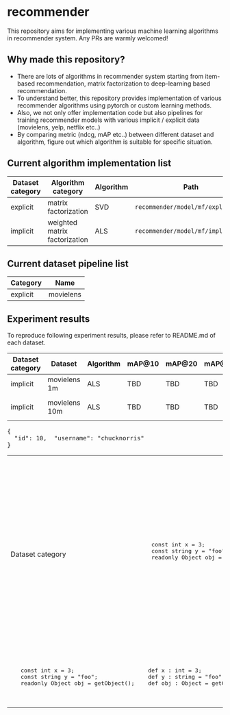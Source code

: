 # recommender

This repository aims for implementing various machine learning algorithms in recommender system. Any PRs are warmly welcomed!

## Why made this repository?
- There are lots of algorithms in recommender system starting from item-based recommendation, matrix factorization to deep-learning based recommendation.
- To understand better, this repository provides implementation of various recommender algorithms using pytorch or custom learning methods.
- Also, we not only offer implementation code but also pipelines for training recommender models with various implicit / explicit data (movielens, yelp, netflix etc..)
- By comparing metric (ndcg, mAP etc..) between different dataset and algorithm, figure out which algorithm is suitable for specific situation.

## Current algorithm implementation list

|Dataset category|Algorithm category|Algorithm|Path|
|----------------|---|---|---|
|explicit|matrix factorization|SVD|`recommender/model/mf/explicit_mf`|
|implicit|weighted matrix factorization|ALS|`recommender/model/mf/implicit_mf`|

## Current dataset pipeline list

|Category|Name|
|----------------|---|
|explicit|movielens|

## Experiment results

To reproduce following experiment results, please refer to README.md of each dataset.

|Dataset category|Dataset|Algorithm|mAP@10|mAP@20|mAP@50|NDCG@10|NDCG@20|NDCG@50|
|----------------|-------|---------|------|------|------|-------|-------|-------|
|implicit|movielens 1m|ALS|TBD|TBD|TBD|TBD|TBD|TBD|
|implicit|movielens 10m|ALS|TBD|TBD|TBD|TBD|TBD|<pre lang="python">python3 recommender/train/mf/implicit_mf.py --dataset movielens \;  --epochs 100 \</pre>|



<pre lang="json">{&#10;  "id": 10,&#13;  "username": "chucknorris"&#10;}</pre>

<table>
<tr>
<td>
   Dataset category
</td>
<td>
   <pre lang="csharp">
   const int x = 3;
   const string y = "foo";
   readonly Object obj = getObject();
   </pre>
</td>
<td>
  <pre lang="nemerle">
  def x : int = 3;
  def y : string = "foo";
  def obj : Object = getObject();
  </pre>
</td>
<td>
  Variables defined with <code>def</code> cannot be changed once defined. This is similar to <code>readonly</code> or <code>const</code> in C# or <code>final</code> in Java. Most variables in Nemerle aren't explicitly typed like this.
</td>

<tr>
<td>
   <pre lang="csharp">
   const int x = 3;
   const string y = "foo";
   readonly Object obj = getObject();
   </pre>
</td>
<td>
  <pre lang="nemerle">
  def x : int = 3;
  def y : string = "foo";
  def obj : Object = getObject();
  </pre>
</td>
<td>
  Variables defined with <code>def</code> cannot be changed once defined. This is similar to <code>readonly</code> or <code>const</code> in C# or <code>final</code> in Java. Most variables in Nemerle aren't explicitly typed like this.
</td>

</tr>